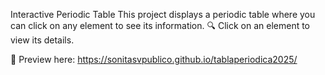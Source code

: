Interactive Periodic Table
This project displays a periodic table where you can click on any element to see its information.
🔍 Click on an element to view its details.

📍 Preview here:
https://sonitasvpublico.github.io/tablaperiodica2025/
